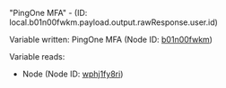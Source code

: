 "PingOne MFA" - (ID: local.b01n00fwkm.payload.output.rawResponse.user.id)

Variable written:
PingOne MFA (Node ID: [b01n00fwkm](../nodes/b01n00fwkm.md))

Variable reads:
* Node (Node ID: [wphj1fy8ri](../nodes/wphj1fy8ri.md))
